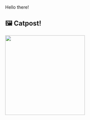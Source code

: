 Hello there!



## 🖼️ Catpost!

<sub>
    <img src="https://cdn2.thecatapi.com/images/dpi.jpg" height="256">
</sub>

